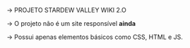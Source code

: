 -> PROJETO STARDEW VALLEY WIKI 2.O

-> O projeto não é um site responsível **ainda**

-> Possui apenas elementos básicos como CSS, HTML e JS.
